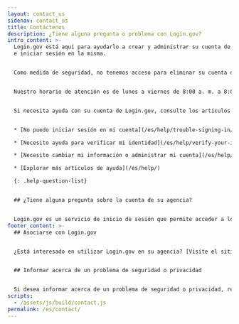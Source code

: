 ```yaml
---
layout: contact_us
sidenav: contact_us
title: Contáctenos
description: ¿Tiene alguna pregunta o problema con Login.gov?
intro_content: >-
  Login.gov está aquí para ayudarlo a crear y administrar su cuenta de Login.gov
  e iniciar sesión en la misma.


  Como medida de seguridad, no tenemos acceso para eliminar su cuenta de Login.gov o cambiar su contraseña por usted.


  Nuestro horario de atención es de lunes a viernes de 8:00 a. m. a 8:00 p. m. hora del este. Por favor, tenga en cuenta que nuestros agentes de atención al cliente pueden tardar hasta dos días hábiles en responder a su pregunta. Gracias por su paciencia.


  Si necesita ayuda con su cuenta de Login.gov, consulte los artículos de nuestro centro de ayuda para obtener asistencia sobre problemas comunes.


  * [No puedo iniciar sesión en mi cuenta](/es/help/trouble-signing-in/overview/)

  * [Necesito ayuda para verificar mi identidad](/es/help/verify-your-identity/overview/)

  * [Necesito cambiar mi información o administrar mi cuenta](/es/help/manage-your-account/overview/)

  * [Explorar más artículos de ayuda](/es/help/)

  {: .help-question-list}


  ## ¿Tiene alguna pregunta sobre la cuenta de su agencia?


  Login.gov es un servicio de inicio de sesión que permite acceder a los sitios web de las agencias gubernamentales. Si tiene preguntas sobre el sitio web de la agencia, las cuales pueden incluir dudas sobre el estado de su solicitud, la membresía, la elegibilidad, los beneficios u otras cuestiones específicas relacionadas con la cuenta que tiene en dicha agencia gubernamental, comuníquese con esa agencia.
footer_content: >-
  ## Asociarse con Login.gov


  ¿Está interesado en utilizar Login.gov en su agencia? [Visite el sitio web para socios](https://partners.login.gov/).


  ## Informar acerca de un problema de seguridad o privacidad


  Si desea informar acerca de un problema de seguridad o privacidad, revise nuestra [política de divulgación de vulnerabilidades](https://18f.gsa.gov/vulnerability-disclosure-policy/) y no dude en ponerse en contacto con nosotros a través de [nuestro formulario de divulgación de vulnerabilidades](https://docs.google.com/forms/d/e/1FAIpQLScuo4xCzBlpLnoq7-bDAVAxtJci03by7S-Q-Z_JUBDloK01QA/viewform).
scripts:
  - /assets/js/build/contact.js
permalink: /es/contact/
---
```

